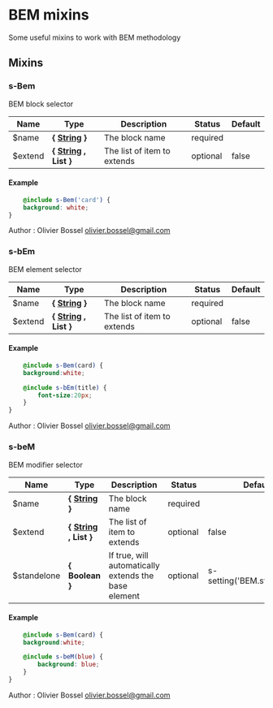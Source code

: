 # BEM mixins

Some useful mixins to work with BEM methodology


## Mixins


### s-Bem

BEM block selector


Name  |  Type  |  Description  |  Status  |  Default
------------  |  ------------  |  ------------  |  ------------  |  ------------
$name  |  **{ [String](http://www.sass-lang.com/documentation/file.SASS_REFERENCE.html#sass-script-strings) }**  |  The block name  |  required  |
$extend  |  **{ [String](http://www.sass-lang.com/documentation/file.SASS_REFERENCE.html#sass-script-strings) , List<String> }**  |  The list of item to extends  |  optional  |  false

#### Example
```scss
	@include s-Bem('card') {
 	background: white;
}
```
Author : Olivier Bossel <olivier.bossel@gmail.com>


### s-bEm

BEM element selector


Name  |  Type  |  Description  |  Status  |  Default
------------  |  ------------  |  ------------  |  ------------  |  ------------
$name  |  **{ [String](http://www.sass-lang.com/documentation/file.SASS_REFERENCE.html#sass-script-strings) }**  |  The block name  |  required  |
$extend  |  **{ [String](http://www.sass-lang.com/documentation/file.SASS_REFERENCE.html#sass-script-strings) , List<String> }**  |  The list of item to extends  |  optional  |  false

#### Example
```scss
	@include s-Bem(card) {
	background:white;

	@include s-bEm(title) {
		font-size:20px;
	}
}
```
Author : Olivier Bossel <olivier.bossel@gmail.com>


### s-beM

BEM modifier selector


Name  |  Type  |  Description  |  Status  |  Default
------------  |  ------------  |  ------------  |  ------------  |  ------------
$name  |  **{ [String](http://www.sass-lang.com/documentation/file.SASS_REFERENCE.html#sass-script-strings) }**  |  The block name  |  required  |
$extend  |  **{ [String](http://www.sass-lang.com/documentation/file.SASS_REFERENCE.html#sass-script-strings) , List<String> }**  |  The list of item to extends  |  optional  |  false
$standelone  |  **{ Boolean }**  |  If true, will automatically extends the base element  |  optional  |  s-setting('BEM.standelone')

#### Example
```scss
	@include s-Bem(card) {
	background:white;

	@include s-beM(blue) {
		background: blue;
	}
}
```
Author : Olivier Bossel <olivier.bossel@gmail.com>